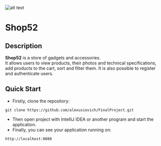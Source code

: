 ![alt text](src/main/webapp/src/images/logo.png "Main banner")
# Shop52
## Description
__Shop52__ is a store of gadgets and accessories.  
It allows users to view products, 
their photos and technical specifications, add products to the cart,
sort and filter them. It is also possible to register and 
authenticate users.
## Quick Start
* Firstly, clone the repository:
```
git clone https://github.com/alexusievich/FinalProject.git
```
* Then open project with IntelliJ IDEA or another program and start the application.
* Finally, you can see your application running on:
```
http://localhost:8080
```
    